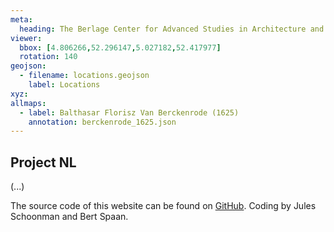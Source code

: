 ```yaml
---
meta:
  heading: The Berlage Center for Advanced Studies in Architecture and Urban Design
viewer:
  bbox: [4.806266,52.296147,5.027182,52.417977]
  rotation: 140
geojson:
  - filename: locations.geojson
    label: Locations
xyz:
allmaps:
  - label: Balthasar Florisz Van Berckenrode (1625)
    annotation: berckenrode_1625.json
---
```

## Project NL

(...)

The source code of this website can be found on [GitHub](https://github.com/theberlage/city-atlas-app). Coding by Jules Schoonman and Bert Spaan.

